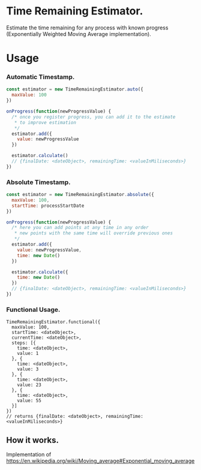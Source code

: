 # Time Remaining Estimator.

Estimate the time remaining for any process with known progress (Exponentially Weighted Moving Average implementation).

# Usage

### Automatic Timestamp.
```js
const estimator = new TimeRemainingEstimator.auto({
  maxValue: 100
})

onProgress(function(newProgressValue) {
  /* once you register progress, you can add it to the estimate
   * to improve estimation
   */
  estimator.add({
    value: newProgressValue
  })

  estimator.calculate()
  // {finalDate: <dateObject>, remainingTime: <valueInMiliseconds>}
})
```

### Absolute Timestamp.
```js
const estimator = new TimeRemainingEstimator.absolute({
  maxValue: 100,
  startTime: processStartDate
})

onProgress(function(newProgressValue) {
  /* here you can add points at any time in any order
   * new points with the same time will override previous ones
   */
  estimator.add({
    value: newProgressValue,
    time: new Date()
  })

  estimator.calculate({
    time: new Date()
  })
  // {finalDate: <dateObject>, remainingTime: <valueInMiliseconds>}
})
```

### Functional Usage.
```
TimeRemainingEstimator.functional({
  maxValue: 100,
  startTime: <dateObject>,
  currentTime: <dateObject>,
  steps: [{
    time: <dateObject>,
    value: 1
  }, {
    time: <dateObject>,
    value: 3
  }, {
    time: <dateObject>,
    value: 23
  }, {
    time: <dateObject>,
    value: 55
  }]
})
// returns {finalDate: <dateObject>, remainingTime: <valueInMiliseconds>}
```

## How it works.
Implementation of https://en.wikipedia.org/wiki/Moving_average#Exponential_moving_average
